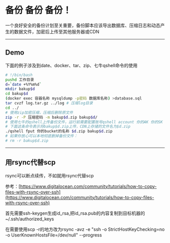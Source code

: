 # 备份 备份 备份！

一个良好安全的备份计划至关重要，备份脚本应该导出数据库、压缩日志和动态产生的数据文件，加密后上传至其他服务器或CDN


----

## Demo

下面的例子涉及到date、docker、tar、zip、七牛qshell命令的使用

```bash
# !/bin/bash
pushd 工作目录
d=`date +%Y%m%d`
mkdir bakup$d
cd bakup$d
(docker exec 容器名称 mysqldump -p密码 数据库名称) >database.sql
tar cvzf log.tar.gz ../log # 压缩log目录
cd ../
# 使用zip加密压缩，压缩后删除原文件
zip -r -P 压缩密码 -m bakup$d.zip bakup$d/
# 使用七牛的qshell上传备份文件，运行前需要配置账号qshell account 你的AK 你的SK
# 下面这条命令表示将bakup$d.zip上传，CDN上存储的文件名为$d.zip
./qshell fput 你的bucket的名称 $d.zip bakup$d.zip
# 如果你放心可以本地彻底删掉备份文件：
# rm -r bakup$d.zip

```

----

## 用rsync代替scp

rsync可以断点续传，不如就用rsync代替scp

参考：[https://www.digitalocean.com/community/tutorials/how-to-copy-files-with-rsync-over-ssh](https://www.digitalocean.com/community/tutorials/how-to-copy-files-with-rsync-over-ssh)

首先需要ssh-keygen生成id_rsa,把id_rsa.pub的内容复制到目标机器的~/.ssh/authorized_keys

在需要使用scp -r的地方改为rsync -avz -e "ssh -o StrictHostKeyChecking=no -o UserKnownHostsFile=/dev/null" --progress